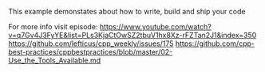 
This example demonstates about how to write, build and ship your code

For more info visit
episode: https://www.youtube.com/watch?v=q7Gv4J3FyYE&list=PLs3KjaCtOwSZ2tbuV1hx8Xz-rFZTan2J1&index=350
https://github.com/lefticus/cpp_weekly/issues/175
https://github.com/cpp-best-practices/cppbestpractices/blob/master/02-Use_the_Tools_Available.md


